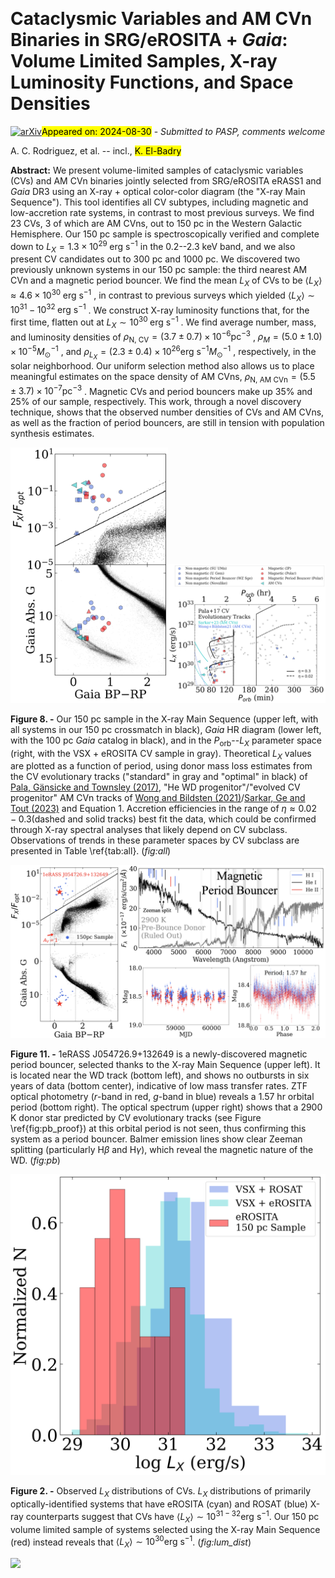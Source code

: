 <div class="macros" style="visibility:hidden;">
$\newcommand{\ensuremath}{}$
$\newcommand{\xspace}{}$
$\newcommand{\object}[1]{\texttt{#1}}$
$\newcommand{\farcs}{{.}''}$
$\newcommand{\farcm}{{.}'}$
$\newcommand{\arcsec}{''}$
$\newcommand{\arcmin}{'}$
$\newcommand{\ion}[2]{#1#2}$
$\newcommand{\textsc}[1]{\textrm{#1}}$
$\newcommand{\hl}[1]{\textrm{#1}}$
$\newcommand{\footnote}[1]{}$
$\newcommand{\vdag}{(v)^\dagger}$
$\newcommand$
$\newcommand$</div>



<div id="title">

# Cataclysmic Variables and AM CVn Binaries in SRG/eROSITA + _Gaia_: Volume Limited Samples, X-ray Luminosity Functions, and Space Densities

</div>
<div id="comments">

[![arXiv](https://img.shields.io/badge/arXiv-2408.16053-b31b1b.svg)](https://arxiv.org/abs/2408.16053)<mark>Appeared on: 2024-08-30</mark> -  _Submitted to PASP, comments welcome_

</div>
<div id="authors">

A. C. Rodriguez, et al. -- incl., <mark>K. El-Badry</mark>

</div>
<div id="abstract">

**Abstract:** We present volume-limited samples of cataclysmic variables (CVs) and AM CVn binaries jointly selected from SRG/eROSITA eRASS1 and _Gaia_ DR3 using an X-ray + optical color-color diagram (the "X-ray Main Sequence"). This tool identifies all CV subtypes, including magnetic and low-accretion rate systems, in contrast to most previous surveys. We find 23 CVs, 3 of which are AM CVns, out to 150 pc in the Western Galactic Hemisphere. Our 150 pc sample is spectroscopically verified and complete down to $L_X = 1.3\times 10^{29} \;\textrm{erg s}^{-1}$ in the 0.2--2.3 keV band, and we also present CV candidates out to 300 pc and 1000 pc. We discovered two previously unknown systems in our 150 pc sample: the third nearest AM CVn and a magnetic period bouncer. We find the mean $L_X$ of CVs to be $\langle L_X \rangle \approx 4.6\times 10^{30} \;\textrm{erg s}^{-1}$ , in contrast to previous surveys which yielded $\langle L_X \rangle \sim 10^{31}-10^{32} \;\textrm{erg s}^{-1}$ .  We construct X-ray luminosity functions that, for the first time, flatten out at $L_X\sim 10^{30} \;\textrm{erg s}^{-1}$ . We find average number, mass, and luminosity densities of $\rho_\textrm{N, CV} = (3.7 \pm 0.7) \times 10^{-6} \textrm{pc}^{-3}$ , $\rho_M = (5.0 \pm 1.0) \times 10^{-5} M_\odot^{-1}$ , and $\rho_{L_X} = (2.3 \pm 0.4) \times 10^{26} \textrm{erg s}^{-1}M_\odot^{-1}$ , respectively, in the solar neighborhood. Our uniform selection method also allows us to place meaningful estimates on the space density of AM CVns, $\rho_\textrm{N, AM CVn} = (5.5 \pm 3.7) \times 10^{-7} \textrm{pc}^{-3}$ . Magnetic CVs and period bouncers make up $35\%$ and $25\%$ of our sample, respectively. This work, through a novel discovery technique, shows that the observed number densities of CVs and AM CVns, as well as the fraction of period bouncers, are still in tension with population synthesis estimates.

</div>

<div id="div_fig1">

<img src="tmp_2408.16053/./all_sys1.png" alt="Fig8.1" width="50%"/><img src="tmp_2408.16053/./all_sys2.png" alt="Fig8.2" width="50%"/>

**Figure 8. -** Our 150 pc sample in the X-ray Main Sequence (upper left, with all systems in our 150 pc crossmatch in black), _Gaia_ HR diagram (lower left, with the 100 pc _Gaia_ catalog in black), and in the $P_\textrm{orb}$--$L_X$ parameter space (right, with the VSX + eROSITA CV sample in gray). Theoretical $L_X$ values are plotted as a function of period, using donor mass loss estimates from the CV evolutionary tracks ("standard" in gray and "optimal" in black) of [Pala, Gänsicke and Townsley (2017)](),  "He WD progenitor"/"evolved CV progenitor" AM CVn tracks of [Wong and Bildsten (2021)]()/[Sarkar, Ge and Tout (2023)]() and Equation 1. Accretion efficiencies in the range of $\eta \approx 0.02-0.3$(dashed and solid tracks) best fit the data, which could be confirmed through X-ray spectral analyses that likely depend on CV subclass. Observations of trends in these parameter spaces by CV subclass are presented in Table \ref{tab:all}. (*fig:all*)

</div>
<div id="div_fig2">

<img src="tmp_2408.16053/./periodbouncer.png" alt="Fig11" width="100%"/>

**Figure 11. -** 1eRASS J054726.9+132649 is a newly-discovered magnetic period bouncer, selected thanks to the X-ray Main Sequence (upper left). It is located near the WD track (bottom left), and shows no outbursts in six years of data (bottom center), indicative of low mass transfer rates. ZTF optical photometry ($r$-band in red, $g$-band in blue) reveals a 1.57 hr orbital period (bottom right). The optical spectrum (upper right) shows that a 2900 K donor star predicted by CV evolutionary tracks (see Figure \ref{fig:pb_proof}) at this orbital period is not seen, thus confirming this system as a period bouncer. Balmer emission lines show clear Zeeman splitting (particularly H$\beta$ and H$\gamma$), which reveal the magnetic nature of the WD.  (*fig:pb*)

</div>
<div id="div_fig3">

<img src="tmp_2408.16053/./lum_dist.png" alt="Fig2" width="100%"/>

**Figure 2. -** Observed $L_X$ distributions of CVs. $L_X$ distributions of primarily optically-identified systems that have eROSITA (cyan) and ROSAT (blue) X-ray counterparts suggest that CVs have $\langle L_X\rangle \sim 10^{31-32}\textrm{erg s}^{-1}$. Our 150 pc volume limited sample of systems selected using the X-ray Main Sequence (red) instead reveals that $\langle L_X \rangle \sim 10^{30}\textrm{erg s}^{-1}$. (*fig:lum_dist*)

</div><div id="qrcode"><img src=https://api.qrserver.com/v1/create-qr-code/?size=100x100&data="https://arxiv.org/abs/2408.16053"></div>